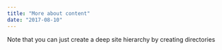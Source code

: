 ```yaml
---
title: "More about content"
date: "2017-08-10"
---
```

Note that you can just create a deep site hierarchy by creating directories